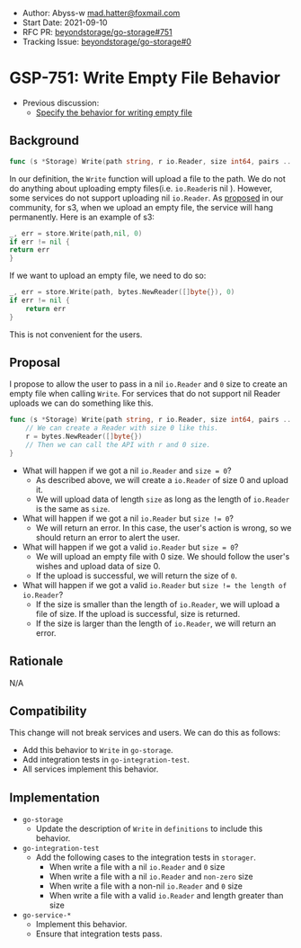 - Author:  Abyss-w <mad.hatter@foxmail.com>
- Start Date: 2021-09-10
- RFC PR: [beyondstorage/go-storage#751](https://github.com/beyondstorage/go-storage/pull/751)
- Tracking Issue: [beyondstorage/go-storage#0](https://github.com/beyondstorage/go-storage/issues/0)

# GSP-751: Write Empty File Behavior

- Previous discussion:
  - [Specify the behavior for writing empty file](https://forum.beyondstorage.io/t/topic/204)

## Background

```go
func (s *Storage) Write(path string, r io.Reader, size int64, pairs ...Pair) (n int64, err error) {}
```

In our definition, the `Write` function will upload a file to the path. We do not do anything about uploading empty files(i.e. `io.Reader`is nil ). However, some services do not support uploading nil `io.Reader`. As [proposed](https://forum.beyondstorage.io/t/topic/204) in our community, for s3, when we upload an empty file, the service will hang permanently. Here is an example of s3:

```go
_, err = store.Write(path,nil, 0)
if err != nil {
return err
}
```

If we want to upload an empty file, we need to do so:

```go
_, err = store.Write(path, bytes.NewReader([]byte{}), 0)
if err != nil {
    return err
}
```

This is not convenient for the users.

## Proposal

I propose to allow the user to pass in a nil `io.Reader` and `0` size to create an empty file when calling `Write`. For services that do not support nil Reader uploads we can do something like this.

```go
func (s *Storage) Write(path string, r io.Reader, size int64, pairs ...Pair) (n int64, err error) {
    // We can create a Reader with size 0 like this.
    r = bytes.NewReader([]byte{})
    // Then we can call the API with r and 0 size.
}
```

- What will happen if we got a nil `io.Reader` and `size = 0`?
  - As described above, we will create a `io.Reader` of size 0 and upload it.
  - We will upload data of length `size` as long as the length of `io.Reader` is the same as `size`.
- What will happen if we got a nil `io.Reader` but `size != 0`?
  - We will return an error. In this case, the user's action is wrong, so we should return an error to alert the user.
- What will happen if we got a valid `io.Reader` but `size = 0`?
  - We will upload an empty file with 0 size. We should follow the user's wishes and upload data of size 0.
  - If the upload is successful, we will return the size of `0`.
- What will happen if we got a valid `io.Reader` but `size != the length of io.Reader`?
  - If the size is smaller than the length of `io.Reader`, we will upload a file of size. If the upload is successful, size is returned.
  - If the size is larger than the length of `io.Reader`, we will return an error.

## Rationale

N/A

## Compatibility

This change will not break services and users. We can do this as follows:

- Add this behavior to `Write` in `go-storage`.
- Add integration tests in `go-integration-test`.
- All services implement this behavior.

## Implementation

- `go-storage`
  - Update the description of `Write` in `definitions` to include this behavior.
- `go-integration-test`
  - Add the following cases to the integration tests in `storager`.
    - When write a file with a nil `io.Reader` and `0` size
    - When write a file with a nil `io.Reader` and `non-zero` size
    - When write a file with a non-nil `io.Reader` and `0` size
    - When write a file with a valid `io.Reader` and length greater than size
- `go-service-*`
  - Implement this behavior.
  - Ensure that integration tests pass.